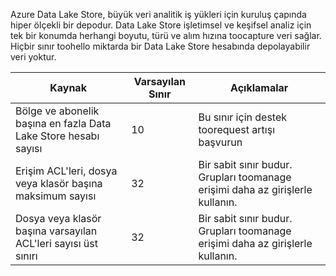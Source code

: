 Azure Data Lake Store, büyük veri analitik iş yükleri için kuruluş çapında hiper ölçekli bir depodur. Data Lake Store işletimsel ve keşifsel analiz için tek bir konumda herhangi boyutu, türü ve alım hızına toocapture veri sağlar. Hiçbir sınır toohello miktarda bir Data Lake Store hesabında depolayabilir veri yoktur.

| **Kaynak** | **Varsayılan Sınır** | **Açıklamalar** |
| --- | --- | --- |
| Bölge ve abonelik başına en fazla Data Lake Store hesabı sayısı |10 | Bu sınır için destek toorequest artışı başvurun |
| Erişim ACL'leri, dosya veya klasör başına maksimum sayısı |32 | Bir sabit sınır budur. Grupları toomanage erişimi daha az girişlerle kullanın. |
| Dosya veya klasör başına varsayılan ACL'leri sayısı üst sınırı |32 | Bir sabit sınır budur. Grupları toomanage erişimi daha az girişlerle kullanın. |
